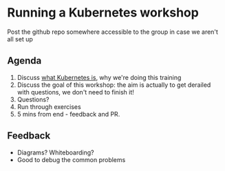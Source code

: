 # Running a Kubernetes workshop
Post the github repo somewhere accessible to the group in case we aren't all set up

## Agenda
1. Discuss [what Kubernetes is](./kubernetes.md), why we're doing this training
1. Discuss the goal of this workshop: the aim is actually to get derailed with questions, we don't need to finish it!
1. Questions?
1. Run through exercises
1. 5 mins from end - feedback and PR.

## Feedback
- Diagrams? Whiteboarding?
- Good to debug the common problems
